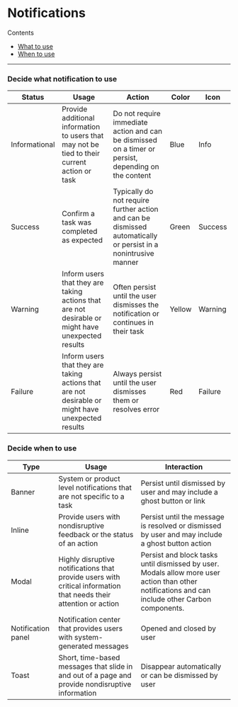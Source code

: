 # Notifications

Contents
- [What to use](#decide-what-notification-to-use)
- [When to use](#decide-when-to-use)

---

### Decide what notification to use

| Status        	| Usage                                                                                             	| Action                                                                                                         	| Color  	| Icon    	|
|---------------	|---------------------------------------------------------------------------------------------------	|----------------------------------------------------------------------------------------------------------------	|--------	|---------	|
| Informational 	| Provide additional information to users that may not be  tied to their current action or task     	| Do not require immediate action and can be  dismissed on a timer or persist, depending on the content          	| Blue   	| Info    	|
| Success       	| Confirm a task was completed as expected                                                          	| Typically do not require further action and can be dismissed automatically or persist in a nonintrusive manner 	| Green  	| Success 	|
| Warning       	| Inform users that they are taking actions that are not desirable or might have unexpected results 	| Often persist until the user dismisses the notification or continues in their task                             	| Yellow 	| Warning 	|
| Failure       	| Inform users that they are taking actions that are not desirable or might have unexpected results 	| Always persist until the user dismisses them or resolves error                                                 	| Red    	| Failure 	|

### Decide when to use

| Type               	| Usage                                                                                                             	| Interaction                                                                                                                                      	|
|--------------------	|-------------------------------------------------------------------------------------------------------------------	|--------------------------------------------------------------------------------------------------------------------------------------------------	|
| Banner             	| System or product level notifications that are not specific to a task                                             	| Persist until dismissed by user and may include a ghost button or link                                                                           	|
| Inline             	| Provide users with nondisruptive feedback or the status of an action                                              	| Persist until the message is resolved or dismissed by user and may include a ghost button action                                                 	|
| Modal              	| Highly disruptive notifications that provide users with critical information that needs their attention or action 	| Persist and block tasks until dismissed by user. Modals allow more user action than other notifications and can include other Carbon components. 	|
| Notification panel 	| Notification center that provides users with system-generated messages                                            	| Opened and closed by user                                                                                                                        	|
| Toast              	| Short, time-based messages that slide in and out of a page and provide nondisruptive information                  	| Disappear automatically or can be dismissed by user                                                                                              	|v